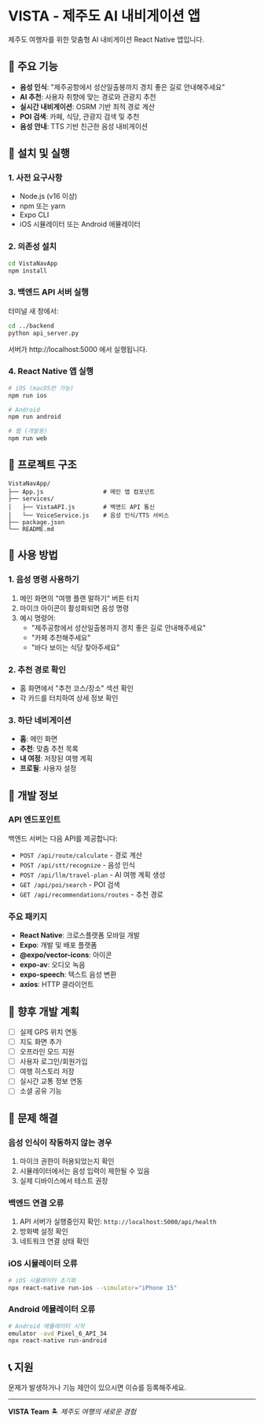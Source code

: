 # VISTA - 제주도 AI 내비게이션 앱

제주도 여행자를 위한 맞춤형 AI 내비게이션 React Native 앱입니다.

## 📱 주요 기능

- **음성 인식**: "제주공항에서 성산일출봉까지 경치 좋은 길로 안내해주세요"
- **AI 추천**: 사용자 취향에 맞는 경로와 관광지 추천
- **실시간 내비게이션**: OSRM 기반 최적 경로 계산
- **POI 검색**: 카페, 식당, 관광지 검색 및 추천
- **음성 안내**: TTS 기반 친근한 음성 내비게이션

## 🚀 설치 및 실행

### 1. 사전 요구사항

- Node.js (v16 이상)
- npm 또는 yarn
- Expo CLI
- iOS 시뮬레이터 또는 Android 에뮬레이터

### 2. 의존성 설치

```bash
cd VistaNavApp
npm install
```

### 3. 백엔드 API 서버 실행

터미널 새 창에서:

```bash
cd ../backend
python api_server.py
```

서버가 http://localhost:5000 에서 실행됩니다.

### 4. React Native 앱 실행

```bash
# iOS (macOS만 가능)
npm run ios

# Android
npm run android

# 웹 (개발용)
npm run web
```

## 📂 프로젝트 구조

```
VistaNavApp/
├── App.js                 # 메인 앱 컴포넌트
├── services/
│   ├── VistaAPI.js        # 백엔드 API 통신
│   └── VoiceService.js    # 음성 인식/TTS 서비스
├── package.json
└── README.md
```

## 🎯 사용 방법

### 1. 음성 명령 사용하기

1. 메인 화면의 "여행 플랜 말하기" 버튼 터치
2. 마이크 아이콘이 활성화되면 음성 명령
3. 예시 명령어:
   - "제주공항에서 성산일출봉까지 경치 좋은 길로 안내해주세요"
   - "카페 추천해주세요"
   - "바다 보이는 식당 찾아주세요"

### 2. 추천 경로 확인

- 홈 화면에서 "추천 코스/장소" 섹션 확인
- 각 카드를 터치하여 상세 정보 확인

### 3. 하단 네비게이션

- **홈**: 메인 화면
- **추천**: 맞춤 추천 목록
- **내 여정**: 저장된 여행 계획
- **프로필**: 사용자 설정

## 🔧 개발 정보

### API 엔드포인트

백엔드 서버는 다음 API를 제공합니다:

- `POST /api/route/calculate` - 경로 계산
- `POST /api/stt/recognize` - 음성 인식
- `POST /api/llm/travel-plan` - AI 여행 계획 생성
- `GET /api/poi/search` - POI 검색
- `GET /api/recommendations/routes` - 추천 경로

### 주요 패키지

- **React Native**: 크로스플랫폼 모바일 개발
- **Expo**: 개발 및 배포 플랫폼
- **@expo/vector-icons**: 아이콘
- **expo-av**: 오디오 녹음
- **expo-speech**: 텍스트 음성 변환
- **axios**: HTTP 클라이언트

## 🔮 향후 개발 계획

- [ ] 실제 GPS 위치 연동
- [ ] 지도 화면 추가
- [ ] 오프라인 모드 지원
- [ ] 사용자 로그인/회원가입
- [ ] 여행 히스토리 저장
- [ ] 실시간 교통 정보 연동
- [ ] 소셜 공유 기능

## 🐛 문제 해결

### 음성 인식이 작동하지 않는 경우

1. 마이크 권한이 허용되었는지 확인
2. 시뮬레이터에서는 음성 입력이 제한될 수 있음
3. 실제 디바이스에서 테스트 권장

### 백엔드 연결 오류

1. API 서버가 실행중인지 확인: `http://localhost:5000/api/health`
2. 방화벽 설정 확인
3. 네트워크 연결 상태 확인

### iOS 시뮬레이터 오류

```bash
# iOS 시뮬레이터 초기화
npx react-native run-ios --simulator="iPhone 15"
```

### Android 에뮬레이터 오류

```bash
# Android 에뮬레이터 시작
emulator -avd Pixel_6_API_34
npx react-native run-android
```

## 📞 지원

문제가 발생하거나 기능 제안이 있으시면 이슈를 등록해주세요.

---

**VISTA Team** 🏝️ *제주도 여행의 새로운 경험* 